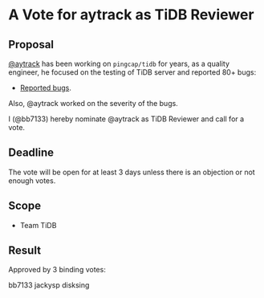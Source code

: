 # A Vote for aytrack as TiDB Reviewer

## Proposal

[@aytrack](https://github.com/aytrack) has been working on `pingcap/tidb` for years, as a quality engineer, he focused on the testing of TiDB server and reported 80+ bugs:

* [Reported bugs](https://github.com/pingcap/tidb/issues?q=is%3Aopen+is%3Aissue+author%3Aaytrack+label%3Atype%2Fbug).

Also, @aytrack worked on the severity of the bugs.

I (@bb7133) hereby nominate @aytrack as TiDB Reviewer and call for a vote.

## Deadline

The vote will be open for at least 3 days unless there is an objection or not enough votes.

## Scope

* Team TiDB

## Result

Approved by 3 binding votes:

bb7133
jackysp
disksing
